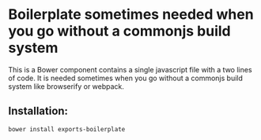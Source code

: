 ﻿# Boilerplate sometimes needed when you go without a commonjs build system

This is a Bower component contains a single javascript file with a two lines of code. It is needed sometimes when you go without a commonjs build system like browserify or webpack.

## Installation:

`bower install exports-boilerplate`

